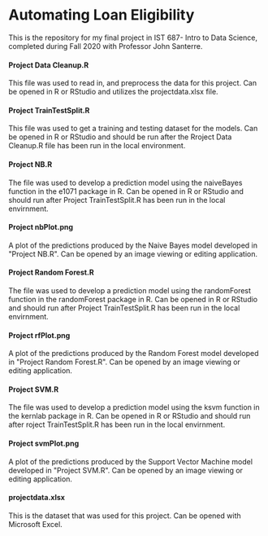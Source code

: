 # Automating Loan Eligibility  
This is the repository for my final project in IST 687- Intro to Data Science, completed during Fall 2020 with Professor John Santerre.

#### Project Data Cleanup.R
This file was used to read in, and preprocess the data for this project. Can be opened in R or RStudio and utilizes the projectdata.xlsx file.

#### Project TrainTestSplit.R
This file was used to get a training and testing dataset for the models. Can be opened in R or RStudio and should be run after the Rroject Data Cleanup.R file has been run in the local environment.

#### Project NB.R
The file was used to develop a prediction model using the naiveBayes function in the e1071 package in R. Can be opened in R or RStudio and should run after Project TrainTestSplit.R has been run in the local envirnment.

#### Project nbPlot.png
A plot of the predictions produced by the Naive Bayes model developed in "Project NB.R". Can be opened by an image viewing or editing application.

#### Project Random Forest.R
The file was used to develop a prediction model using the randomForest function in the randomForest package in R. Can be opened in R or RStudio and should run after Project TrainTestSplit.R has been run in the local envirnment.

#### Project rfPlot.png
A plot of the predictions produced by the Random Forest model developed in "Project Random Forest.R". Can be opened by an image viewing or editing application.

#### Project SVM.R
The file was used to develop a prediction model using the ksvm function in the kernlab package in R. Can be opened in R or RStudio and should run after roject TrainTestSplit.R has been run in the local envirnment.

#### Project svmPlot.png
A plot of the predictions produced by the Support Vector Machine model developed in "Project SVM.R". Can be opened by an image viewing or editing application.

#### projectdata.xlsx
This is the dataset that was used for this project.  Can be opened with Microsoft Excel.
